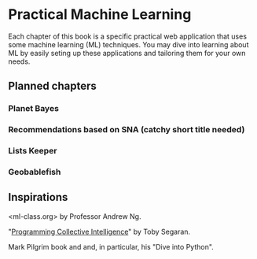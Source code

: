 # Practical Machine Learning

Each chapter of this book is a specific practical web application that uses some machine learning (ML) techniques. You may dive into learning about ML by easily seting up these applications and tailoring them for your own needs.

## Planned chapters

### Planet Bayes

### Recommendations based on SNA (catchy short title needed)

### Lists Keeper

### Geobablefish

## Inspirations

<ml-class.org> by Professor Andrew Ng.

"[Programming Collective Intelligence](http://shop.oreilly.com/product/9780596529321.do)" by Toby Segaran.

Mark Pilgrim book and and, in particular, his "Dive into Python".
